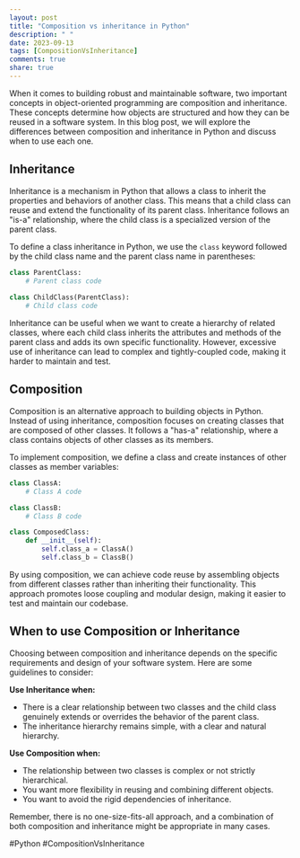 ```yaml
---
layout: post
title: "Composition vs inheritance in Python"
description: " "
date: 2023-09-13
tags: [CompositionVsInheritance]
comments: true
share: true
---
```


When it comes to building robust and maintainable software, two important concepts in object-oriented programming are composition and inheritance. These concepts determine how objects are structured and how they can be reused in a software system. In this blog post, we will explore the differences between composition and inheritance in Python and discuss when to use each one.

## Inheritance

Inheritance is a mechanism in Python that allows a class to inherit the properties and behaviors of another class. This means that a child class can reuse and extend the functionality of its parent class. Inheritance follows an "is-a" relationship, where the child class is a specialized version of the parent class.

To define a class inheritance in Python, we use the `class` keyword followed by the child class name and the parent class name in parentheses:

```python
class ParentClass:
    # Parent class code
    
class ChildClass(ParentClass):
    # Child class code
```

Inheritance can be useful when we want to create a hierarchy of related classes, where each child class inherits the attributes and methods of the parent class and adds its own specific functionality. However, excessive use of inheritance can lead to complex and tightly-coupled code, making it harder to maintain and test.

## Composition

Composition is an alternative approach to building objects in Python. Instead of using inheritance, composition focuses on creating classes that are composed of other classes. It follows a "has-a" relationship, where a class contains objects of other classes as its members.

To implement composition, we define a class and create instances of other classes as member variables:

```python
class ClassA:
    # Class A code

class ClassB:
    # Class B code

class ComposedClass:
    def __init__(self):
        self.class_a = ClassA()
        self.class_b = ClassB()
```

By using composition, we can achieve code reuse by assembling objects from different classes rather than inheriting their functionality. This approach promotes loose coupling and modular design, making it easier to test and maintain our codebase.

## When to use Composition or Inheritance

Choosing between composition and inheritance depends on the specific requirements and design of your software system. Here are some guidelines to consider:

**Use Inheritance when:**
- There is a clear relationship between two classes and the child class genuinely extends or overrides the behavior of the parent class.
- The inheritance hierarchy remains simple, with a clear and natural hierarchy.

**Use Composition when:**
- The relationship between two classes is complex or not strictly hierarchical.
- You want more flexibility in reusing and combining different objects.
- You want to avoid the rigid dependencies of inheritance.

Remember, there is no one-size-fits-all approach, and a combination of both composition and inheritance might be appropriate in many cases.

#Python #CompositionVsInheritance